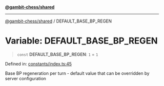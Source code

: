 [**@gambit-chess/shared**](../README.md)

***

[@gambit-chess/shared](../globals.md) / DEFAULT\_BASE\_BP\_REGEN

# Variable: DEFAULT\_BASE\_BP\_REGEN

> `const` **DEFAULT\_BASE\_BP\_REGEN**: `1` = `1`

Defined in: [constants/index.ts:45](https://github.com/cango91/gambit-chess/blob/eb72863bad5303683d8e9d112378354ee1ab9ca6/shared/src/constants/index.ts#L45)

Base BP regeneration per turn - default value that can be overridden by server configuration
